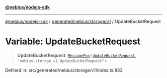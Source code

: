[**@nebius/nodejs-sdk**](../../../../../README.md)

---

[@nebius/nodejs-sdk](../../../../../README.md) / [generated/nebius/storage/v1](../README.md) / UpdateBucketRequest

# Variable: UpdateBucketRequest

> **UpdateBucketRequest**: [`MessageFns`](../../../../../runtime/protos/core/interfaces/MessageFns.md)\<[`UpdateBucketRequest`](../interfaces/UpdateBucketRequest.md), `"nebius.storage.v1.UpdateBucketRequest"`\>

Defined in: src/generated/nebius/storage/v1/index.ts:833
